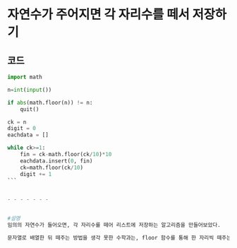 자연수가 주어지면 각 자리수를 떼서 저장하기
=========

코드
------

```` python
import math

n=int(input())

if abs(math.floor(n)) != n:
    quit()

ck = n
digit = 0
eachdata = []

while ck>=1:
    fin = ck-math.floor(ck/10)*10
    eachdata.insert(0, fin)
    ck=math.floor(ck/10)
    digit += 1
```


- - - - - - -


#설명
임의의 자연수가 들어오면, 각 자리수를 떼어 리스트에 저장하는 알고리즘을 만들어보았다.

문자열로 배열한 뒤 떼주는 방법을 생각 못한 수학과는, floor 함수를 통해 한 자리씩 떼주는 방법을 사용하였다.
